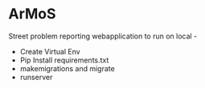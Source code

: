 # ArMoS
Street problem reporting webapplication to run on local - 
  - Create Virtual Env
  - Pip Install requirements.txt
  - makemigrations and migrate
  - runserver
